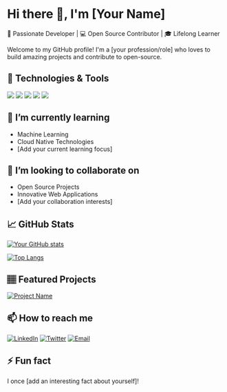 # Hi there 👋, I'm [Your Name]

🚀 Passionate Developer | 💻 Open Source Contributor | 🎓 Lifelong Learner

Welcome to my GitHub profile! I'm a [your profession/role] who loves to build amazing projects and contribute to open-source. 

## 🔧 Technologies & Tools

![](https://img.shields.io/badge/OS-Linux-informational?style=flat&logo=linux&logoColor=white&color=2bbc8a)
![](https://img.shields.io/badge/Editor-VS_Code-informational?style=flat&logo=visual-studio-code&logoColor=white&color=2bbc8a)
![](https://img.shields.io/badge/Code-Python-informational?style=flat&logo=python&logoColor=white&color=2bbc8a)
![](https://img.shields.io/badge/Code-JavaScript-informational?style=flat&logo=javascript&logoColor=white&color=2bbc8a)
![](https://img.shields.io/badge/Tools-Docker-informational?style=flat&logo=docker&logoColor=white&color=2bbc8a)

## 🌱 I’m currently learning

- Machine Learning
- Cloud Native Technologies
- [Add your current learning focus]

## 👯 I’m looking to collaborate on

- Open Source Projects
- Innovative Web Applications
- [Add your collaboration interests]

## 📈 GitHub Stats

[![Your GitHub stats](https://github-readme-stats.vercel.app/api?username=yourusername&show_icons=true&theme=radical)](https://github.com/yourusername)

[![Top Langs](https://github-readme-stats.vercel.app/api/top-langs/?username=yourusername&layout=compact&theme=radical)](https://github.com/yourusername)

## 🏽 Featured Projects

[![Project Name](https://github-readme-stats.vercel.app/api/pin/?username=yourusername&repo=reponame&theme=radical)](https://github.com/yourusername/reponame)

## 📫 How to reach me

[![LinkedIn](https://img.shields.io/badge/LinkedIn-0077B5?style=for-the-badge&logo=linkedin&logoColor=white)](https://linkedin.com/in/yourprofile)
[![Twitter](https://img.shields.io/badge/Twitter-1DA1F2?style=for-the-badge&logo=twitter&logoColor=white)](https://twitter.com/yourhandle)
[![Email](https://img.shields.io/badge/Gmail-D14836?style=for-the-badge&logo=gmail&logoColor=white)](mailto:youremail@gmail.com)

## ⚡ Fun fact

I once [add an interesting fact about yourself]!

<!---
Immanuel999-felix/Immanuel999-felix is a ✨ special ✨ repository because its `README.md` (this file) appears on your GitHub profile.
You can click the Preview link to take a look at your changes.
--->
